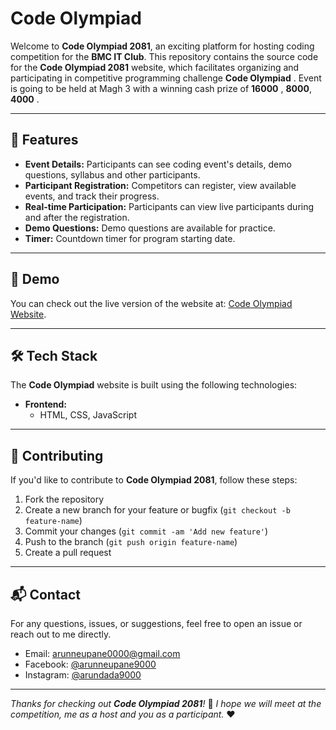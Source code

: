 # Code Olympiad

Welcome to **Code Olympiad 2081**, an exciting platform for hosting coding competition for the **BMC IT Club**. This repository contains the source code for the **Code Olympiad 2081** website, which facilitates organizing and participating in competitive programming challenge **Code Olympiad** . Event is going to be held at Magh 3 with a winning cash prize of **16000** , **8000**, **4000** .

---

## 🚀 Features

- **Event Details:** Participants can see coding event's details, demo questions, syllabus and other participants.
- **Participant Registration:** Competitors can register, view available events, and track their progress.
- **Real-time Participation:** Participants can view live participants during and after the registration.
- **Demo Questions:** Demo questions are available for practice.
- **Timer:** Countdown timer for program starting date.

---

## 🌟 Demo

You can check out the live version of the website at: [Code Olympiad Website](https://codeolympiad2081.netlify.app).

---

## 🛠️ Tech Stack

The **Code Olympiad** website is built using the following technologies:

- **Frontend:**
  - HTML, CSS, JavaScript

---

## 📄 Contributing

If you'd like to contribute to **Code Olympiad 2081**, follow these steps:

1. Fork the repository
2. Create a new branch for your feature or bugfix (`git checkout -b feature-name`)
3. Commit your changes (`git commit -am 'Add new feature'`)
4. Push to the branch (`git push origin feature-name`)
5. Create a pull request

---

## 📬 Contact

For any questions, issues, or suggestions, feel free to open an issue or reach out to me directly.

- Email: [arunneupane0000@gmail.com](mailto:arunneupane0000@gmail.com)
- Facebook: [@arunneupane9000](https://facebook.com/arunneupane9000)
- Instagram: [@arundada9000](https://instagram.com/arundada9000)

---

_Thanks for checking out **Code Olympiad 2081**!_ 🎉
_I hope we will meet at the competition, me as a host and you as a participant._ ❤️
